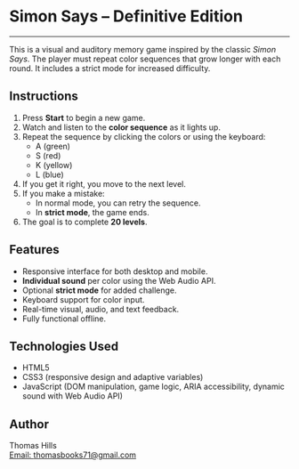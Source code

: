 # Simon Says – Definitive Edition
---

This is a visual and auditory memory game inspired by the classic *Simon Says*. The player must repeat color sequences that grow longer with each round. It includes a strict mode for increased difficulty.

## Instructions

1. Press **Start** to begin a new game.
2. Watch and listen to the **color sequence** as it lights up.
3. Repeat the sequence by clicking the colors or using the keyboard:
   - A (green)
   - S (red)
   - K (yellow)
   - L (blue)
4. If you get it right, you move to the next level.
5. If you make a mistake:
   - In normal mode, you can retry the sequence.
   - In **strict mode**, the game ends.
6. The goal is to complete **20 levels**.

## Features

- Responsive interface for both desktop and mobile.
- **Individual sound** per color using the Web Audio API.
- Optional **strict mode** for added challenge.
- Keyboard support for color input.
- Real-time visual, audio, and text feedback.
- Fully functional offline.

## Technologies Used

- HTML5  
- CSS3 (responsive design and adaptive variables)  
- JavaScript (DOM manipulation, game logic, ARIA accessibility, dynamic sound with Web Audio API)

## Author

Thomas Hills  
[Email: thomasbooks71@gmail.com](mailto:thomasbooks71@gmail.com)

